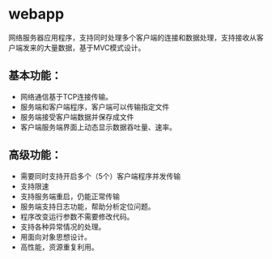 # webapp
网络服务器应用程序，支持同时处理多个客户端的连接和数据处理，支持接收从客户端发来的大量数据，基于MVC模式设计。

## 基本功能：
- 网络通信基于TCP连接传输。
- 服务端和客户端程序，客户端可以传输指定文件
- 服务端接受客户端数据并保存成文件
- 客户端服务端界面上动态显示数据吞吐量、速率。

## 高级功能：
- 需要同时支持开启多个（5个）客户端程序并发传输
- 支持限速
- 支持服务端重启，仍能正常传输
- 服务端支持日志功能，帮助分析定位问题。
- 程序改变运行参数不需要修改代码。
- 支持各种异常情况的处理。
- 用面向对象思想设计。
- 高性能，资源重复利用。

